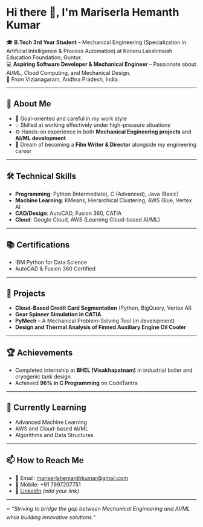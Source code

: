 # Hi there 👋, I'm Mariserla Hemanth Kumar  

🎓 **B.Tech 3rd Year Student** – Mechanical Engineering (Specialization in Artificial Intelligence & Process Automation) at Koneru Lakshmaiah Education Foundation, Guntur.  
💻 **Aspiring Software Developer & Mechanical Engineer** – Passionate about AI/ML, Cloud Computing, and Mechanical Design.  
📍 From Vizianagaram, Andhra Pradesh, India.  

---

## 🌟 About Me  
- 🎯 Goal-oriented and careful in my work style  
- 💡 Skilled at working effectively under high-pressure situations  
- ⚙️ Hands-on experience in both **Mechanical Engineering projects** and **AI/ML development**  
- 🚀 Dream of becoming a **Film Writer & Director** alongside my engineering career  

---

## 🛠️ Technical Skills  
- **Programming**: Python (Intermediate), C (Advanced), Java (Basic)  
- **Machine Learning**: KMeans, Hierarchical Clustering, AWS Glue, Vertex AI  
- **CAD/Design**: AutoCAD, Fusion 360, CATIA  
- **Cloud**: Google Cloud, AWS (Learning Cloud-based AI/ML)  

---

## 📚 Certifications  
- IBM Python for Data Science  
- AutoCAD & Fusion 360 Certified  

---

## 🔧 Projects  
- **Cloud-Based Credit Card Segmentation** (Python, BigQuery, Vertex AI)  
- **Gear Spinner Simulation in CATIA**  
- **PyMech** – A Mechanical Problem-Solving Tool (in development)  
- **Design and Thermal Analysis of Finned Auxiliary Engine Oil Cooler**  

---

## 🏆 Achievements  
- Completed internship at **BHEL (Visakhapatnam)** in industrial boiler and cryogenic tank design  
- Achieved **96% in C Programming** on CodeTantra  

---

## 🌱 Currently Learning  
- Advanced Machine Learning  
- AWS and Cloud-based AI/ML  
- Algorithms and Data Structures  

---

## 📫 How to Reach Me  
- 📧 Email: mariserlahemanthkumar@gmail.com  
- 📱 Mobile: +91 7997207751  
- 💼 [LinkedIn](https://linkedin.com/in/mariserla-hemanth-kumar) *(add your link)*  

---

⭐️ *“Striving to bridge the gap between Mechanical Engineering and AI/ML while building innovative solutions.”*  
